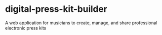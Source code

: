 # digital-press-kit-builder
A web application for musicians to create, manage, and share professional electronic press kits

